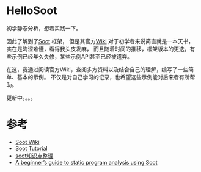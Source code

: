 # HelloSoot
初学静态分析，想着实践一下。

因此了解到了[Soot](https://github.com/soot-oss/soot) 框架，
但是其官方[Wiki](https://github.com/soot-oss/soot/wiki) 对于初学者来说简直就是一本天书，实在是晦涩难懂，看得我头皮发麻， 
而且随着时间的推移，框架版本的更迭，有些示例已经年久失修，某些示例API甚至已经被遗弃。

在这，我通过阅读官方Wiki，查阅多方资料以及结合自己的理解，编写了一些简单、基本的示例。
不仅是对自己学习的记录，也希望这些示例能对后来者有所帮助。

更新中。。。。

# 参考
- [Soot Wiki](https://github.com/soot-oss/soot/wiki)
- [Soot Tutorial](http://www-labs.iro.umontreal.ca/~dufour/cours/ift6315/docs/soot-tutorial.pdf)
- [soot知识点整理](https://0range228.github.io/soot%E7%9F%A5%E8%AF%86%E7%82%B9%E6%95%B4%E7%90%86/)
- [A beginner’s guide to static program analysis using Soot](https://noidsirius.medium.com/a-beginners-guide-to-static-program-analysis-using-soot-5aee14a878d)